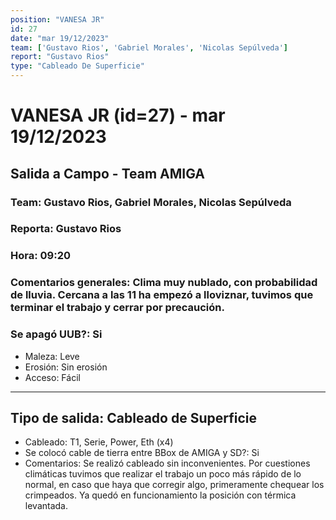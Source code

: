 ```yaml
---
position: "VANESA JR"
id: 27
date: "mar 19/12/2023"
team: ['Gustavo Rios', 'Gabriel Morales', 'Nicolas Sepúlveda']
report: "Gustavo Rios"
type: "Cableado De Superficie"
---
```


# VANESA JR (id=27) - mar 19/12/2023
## Salida a Campo - Team AMIGA
### Team: Gustavo Rios, Gabriel Morales, Nicolas Sepúlveda
### Reporta: Gustavo Rios
### Hora: 09:20
### Comentarios generales: Clima muy nublado, con probabilidad de lluvia. Cercana a las 11 ha empezó a lloviznar, tuvimos que terminar el trabajo y cerrar por precaución.
### Se apagó UUB?: Si 
- Maleza: Leve
- Erosión: Sin erosión
- Acceso: Fácil

---------
## Tipo de salida: Cableado de Superficie
   - Cableado: T1, Serie, Power, Eth (x4)
   - Se colocó cable de tierra entre BBox de AMIGA y SD?: Si
   - Comentarios: Se realizó cableado sin inconvenientes. Por cuestiones climáticas tuvimos que realizar el trabajo un poco más rápido de lo normal, en caso que haya que corregir algo, primeramente chequear los crimpeados. Ya quedó en funcionamiento la posición con térmica levantada.
